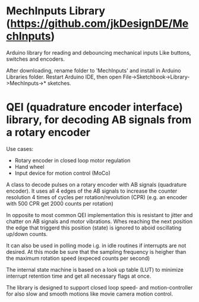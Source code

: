 # MechInputs Library (https://github.com/jkDesignDE/MechInputs)

Arduino library for reading and debouncing mechanical inputs Like buttons, switches and encoders.

After downloading, rename folder to 'MechInputs' and install in Arduino Libraries folder. Restart Arduino IDE, then open File->Sketchbook->Library->MechInputs->* sketches.

# QEI (quadrature encoder interface) library, for decoding AB signals from a rotary encoder

Use cases:
 - Rotary encoder in closed loop motor regulation
 - Hand wheel
 - Input device for motion control (MoCo)


A class to decode pulses on a rotary encoder with AB signals (quadrature encoder).
It uses all 4 edges of the AB signals to increase the counter resolution 4 times of cycles per rotation/revolution (CPR) (e.g. an encoder with 500 CPR get 2000 counts per rotation)

In opposite to most common QEI implementation this is resistant to jitter and chatter on AB signals and motor vibrations.
Whes reaching the next position the edge that triggerd this position (state) is ignored to aboid oscillating up/down counts.

It can also be used in polling mode i.g. in idle routines if interrupts are not desired.
At this mode be sure that the sampling frequency is heigher than the maximum rotation speed (expeced counts per second)

The internal state machine is based on a look up table (LUT) to minimize interrupt retention time and get all necessary flags at once.

The library is designed to support closed loop speed- and motion-controller for also slow and smooth motions like movie camera motion control.


